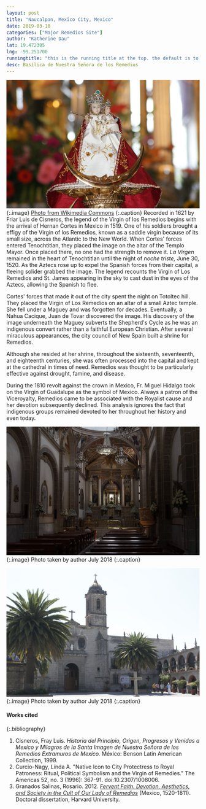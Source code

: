 ```yaml
---
layout: post
title: "Naucalpan, Mexico City, Mexico"
date: 2019-03-10
categories: ["Major Remedios Site"]
author: "Katherine Dau"
lat: 19.472305
lng: -99.251700
runningtitle: "this is the running title at the top. the default is to display the site title, so to activate the running title you will need to uncomment in the post.html layout"
desc: Basílica de Nuestra Señora de los Remedios
---
```

![Virgin of los Remedios](images/remedios-mex.jpg)
   {:.image}
[Photo from Wikimedia Commons](https://commons.wikimedia.org/wiki/File:Virgen_de_los_remedios.jpg)
   {:.caption}
Recorded in 1621 by Friar Luis de Cisneros, the legend of the Virgin of los Remedios begins with the arrival of Hernan Cortes in Mexico in 1519. One of his soldiers brought a effigy of the Virgin of los Remedios, known as a saddle virgin because of its small size, across the Atlantic to the New World. When Cortes' forces entered Tenochtitlan, they placed the image on the altar of the Templo Mayor. Once placed there, no one had the strength to remove it. *La Virgen* remained in the heart of Tenochtitlan until the night of *noche triste,* June 30, 1520. As the Aztecs rose up to expel the Spanish forces from their capital, a fleeing solider grabbed the image. The legend recounts the Virgin of Los Remedios and St. James appearing in the sky to cast dust in the eyes of the Aztecs, allowing the Spanish to flee.

Cortes' forces that made it out of the city spent the night on Totoltec hill. They placed the Virgin of Los Remedios on an altar of a small Aztec temple. She fell under a Maguey and was forgotten for decades. Eventually, a Nahua Cacique, Juan de Tovar discovered the image. His discovery of the image underneath the Maguey subverts the Shepherd's Cycle as he was an indigenous convert rather than a faithful European Christian. After several miraculous appearances, the city council of New Spain built a shrine for Remedios.

Although she resided at her shrine, throughout the sixteenth, seventeenth, and eighteenth centuries, she was often processed into the capital and kept at the cathedral in times of need. Remedios was thought to be particularly effective against drought, famine, and disease.  

During the 1810 revolt against the crown in Mexico, Fr. Miguel Hidalgo took on the Virgin of Guadalupe as the symbol of Mexico. Always a patron of the Viceroyalty, Remedios came to be associated with the Royalist cause and her devotion subsequently declined. This analysis ignores the fact that indigenous groups remained devoted to her throughout her history and even today.

![Interior of the Basílica de Nuestra Señora de los Remedios](images/rem-mex-church.jpg)
   {:.image}
Photo taken by author July 2018
   {:.caption}

![Basílica de Nuestra Señora de los Remedios](images/rem-mex-ex.jpg)
   {:.image}
Photo taken by author July 2018
   {:.caption}

#### Works cited

{:.bibliography}
1. Cisneros, Fray Luis. *Historia del Principio, Origen, Progresos y Venidas a Mexico y Milagros de la Santa Imagen de Nuestra Señora de los Remedios Extramuros de Mexico.* México: Benson Latin American Collection, 1999.
2. Curcio-Nagy, Linda A. "Native Icon to City Protectress to Royal Patroness: Ritual, Political Symbolism and the Virgin of Remedies." The Americas 52, no. 3 (1996): 367-91. doi:10.2307/1008006.
3. Granados Salinas, Rosario. 2012. [*Fervent Faith. Devotion, Aesthetics, and Society in the Cult of Our Lady of Remedios*](https://dash.harvard.edu/handle/1/9284827) (Mexico, 1520-1811). Doctoral dissertation, Harvard University.
